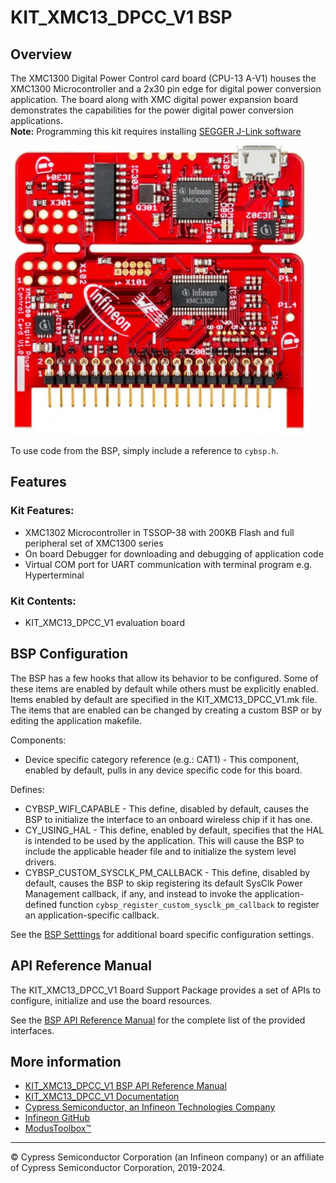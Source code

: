 # KIT_XMC13_DPCC_V1 BSP

## Overview

The XMC1300 Digital Power Control card board (CPU-13 A-V1) houses the XMC1300 Microcontroller and a 2x30 pin edge for digital power conversion application. The board along with XMC digital power expansion board demonstrates the capabilities for the power digital power conversion applications.     
**Note:**
Programming this kit requires installing 
[SEGGER J-Link software](https://www.segger.com/downloads/jlink/#J-LinkSoftwareAndDocumentationPack)

![](docs/html/board.png)

To use code from the BSP, simply include a reference to `cybsp.h`.

## Features

### Kit Features:

* XMC1302 Microcontroller in TSSOP-38 with 200KB Flash and full peripheral set of XMC1300 series
* On board Debugger for downloading and debugging of application code
* Virtual COM port for UART communication with terminal program e.g. Hyperterminal

### Kit Contents:

* KIT_XMC13_DPCC_V1 evaluation board

## BSP Configuration

The BSP has a few hooks that allow its behavior to be configured. Some of these items are enabled by default while others must be explicitly enabled. Items enabled by default are specified in the KIT_XMC13_DPCC_V1.mk file. The items that are enabled can be changed by creating a custom BSP or by editing the application makefile.

Components:
* Device specific category reference (e.g.: CAT1) - This component, enabled by default, pulls in any device specific code for this board.

Defines:
* CYBSP_WIFI_CAPABLE - This define, disabled by default, causes the BSP to initialize the interface to an onboard wireless chip if it has one.
* CY_USING_HAL - This define, enabled by default, specifies that the HAL is intended to be used by the application. This will cause the BSP to include the applicable header file and to initialize the system level drivers.
* CYBSP_CUSTOM_SYSCLK_PM_CALLBACK - This define, disabled by default, causes the BSP to skip registering its default SysClk Power Management callback, if any, and instead to invoke the application-defined function `cybsp_register_custom_sysclk_pm_callback` to register an application-specific callback.



See the [BSP Setttings][settings] for additional board specific configuration settings.

## API Reference Manual

The KIT_XMC13_DPCC_V1 Board Support Package provides a set of APIs to configure, initialize and use the board resources.

See the [BSP API Reference Manual][api] for the complete list of the provided interfaces.

## More information
* [KIT_XMC13_DPCC_V1 BSP API Reference Manual][api]
* [KIT_XMC13_DPCC_V1 Documentation](https://www.infineon.com/cms/en/product/microcontroller/32-bit-industrial-microcontroller-based-on-arm-cortex-m/)
* [Cypress Semiconductor, an Infineon Technologies Company](http://www.cypress.com)
* [Infineon GitHub](https://github.com/infineon)
* [ModusToolbox™](https://www.cypress.com/products/modustoolbox-software-environment)

[api]: https://infineon.github.io/TARGET_KIT_XMC13_DPCC_V1/html/modules.html
[settings]: https://infineon.github.io/TARGET_KIT_XMC13_DPCC_V1/html/md_bsp_settings.html

---
© Cypress Semiconductor Corporation (an Infineon company) or an affiliate of Cypress Semiconductor Corporation, 2019-2024.